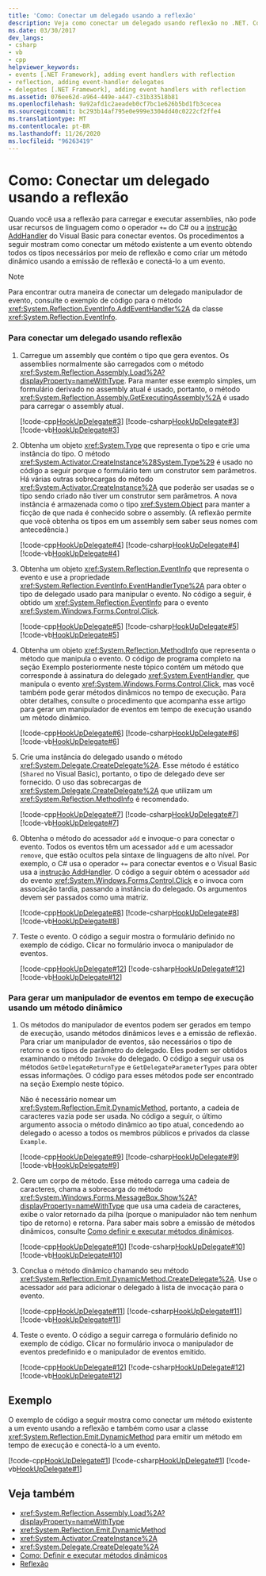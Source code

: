```yaml
---
title: 'Como: Conectar um delegado usando a reflexão'
description: Veja como conectar um delegado usando reflexão no .NET. Conecte um método existente a um evento obtendo os tipos necessários por meio de reflexão.
ms.date: 03/30/2017
dev_langs:
- csharp
- vb
- cpp
helpviewer_keywords:
- events [.NET Framework], adding event handlers with reflection
- reflection, adding event-handler delegates
- delegates [.NET Framework], adding event handlers with reflection
ms.assetid: 076ee62d-a964-449e-a447-c31b33518b81
ms.openlocfilehash: 9a92afd1c2aeadeb0cf7bc1e626b5bd1fb3cecea
ms.sourcegitcommit: bc293b14af795e0e999e3304dd40c0222cf2ffe4
ms.translationtype: MT
ms.contentlocale: pt-BR
ms.lasthandoff: 11/26/2020
ms.locfileid: "96263419"
---
```

# <a name="how-to-hook-up-a-delegate-using-reflection"></a>Como: Conectar um delegado usando a reflexão

Quando você usa a reflexão para carregar e executar assemblies, não pode usar recursos de linguagem como o operador `+=` do C# ou a [instrução AddHandler](../../visual-basic/language-reference/statements/addhandler-statement.md) do Visual Basic para conectar eventos. Os procedimentos a seguir mostram como conectar um método existente a um evento obtendo todos os tipos necessários por meio de reflexão e como criar um método dinâmico usando a emissão de reflexão e conectá-lo a um evento.  
  
> [!NOTE]
> Para encontrar outra maneira de conectar um delegado manipulador de evento, consulte o exemplo de código para o método <xref:System.Reflection.EventInfo.AddEventHandler%2A> da classe <xref:System.Reflection.EventInfo>.  
  
### <a name="to-hook-up-a-delegate-using-reflection"></a>Para conectar um delegado usando reflexão  
  
1. Carregue um assembly que contém o tipo que gera eventos. Os assemblies normalmente são carregados com o método <xref:System.Reflection.Assembly.Load%2A?displayProperty=nameWithType>. Para manter esse exemplo simples, um formulário derivado no assembly atual é usado, portanto, o método <xref:System.Reflection.Assembly.GetExecutingAssembly%2A> é usado para carregar o assembly atual.  
  
     [!code-cpp[HookUpDelegate#3](../../../samples/snippets/cpp/VS_Snippets_CLR/HookUpDelegate/cpp/source.cpp#3)]
     [!code-csharp[HookUpDelegate#3](../../../samples/snippets/csharp/VS_Snippets_CLR/HookUpDelegate/cs/source.cs#3)]
     [!code-vb[HookUpDelegate#3](../../../samples/snippets/visualbasic/VS_Snippets_CLR/HookUpDelegate/vb/source.vb#3)]  
  
2. Obtenha um objeto <xref:System.Type> que representa o tipo e crie uma instância do tipo. O método <xref:System.Activator.CreateInstance%28System.Type%29> é usado no código a seguir porque o formulário tem um construtor sem parâmetros. Há várias outras sobrecargas do método <xref:System.Activator.CreateInstance%2A> que poderão ser usadas se o tipo sendo criado não tiver um construtor sem parâmetros. A nova instância é armazenada como o tipo <xref:System.Object> para manter a ficção de que nada é conhecido sobre o assembly. (A reflexão permite que você obtenha os tipos em um assembly sem saber seus nomes com antecedência.)  
  
     [!code-cpp[HookUpDelegate#4](../../../samples/snippets/cpp/VS_Snippets_CLR/HookUpDelegate/cpp/source.cpp#4)]
     [!code-csharp[HookUpDelegate#4](../../../samples/snippets/csharp/VS_Snippets_CLR/HookUpDelegate/cs/source.cs#4)]
     [!code-vb[HookUpDelegate#4](../../../samples/snippets/visualbasic/VS_Snippets_CLR/HookUpDelegate/vb/source.vb#4)]  
  
3. Obtenha um objeto <xref:System.Reflection.EventInfo> que representa o evento e use a propriedade <xref:System.Reflection.EventInfo.EventHandlerType%2A> para obter o tipo de delegado usado para manipular o evento. No código a seguir, é obtido um <xref:System.Reflection.EventInfo> para o evento <xref:System.Windows.Forms.Control.Click>.  
  
     [!code-cpp[HookUpDelegate#5](../../../samples/snippets/cpp/VS_Snippets_CLR/HookUpDelegate/cpp/source.cpp#5)]
     [!code-csharp[HookUpDelegate#5](../../../samples/snippets/csharp/VS_Snippets_CLR/HookUpDelegate/cs/source.cs#5)]
     [!code-vb[HookUpDelegate#5](../../../samples/snippets/visualbasic/VS_Snippets_CLR/HookUpDelegate/vb/source.vb#5)]  
  
4. Obtenha um objeto <xref:System.Reflection.MethodInfo> que representa o método que manipula o evento. O código de programa completo na seção Exemplo posteriormente neste tópico contém um método que corresponde à assinatura do delegado <xref:System.EventHandler>, que manipula o evento <xref:System.Windows.Forms.Control.Click>, mas você também pode gerar métodos dinâmicos no tempo de execução. Para obter detalhes, consulte o procedimento que acompanha esse artigo para gerar um manipulador de eventos em tempo de execução usando um método dinâmico.  
  
     [!code-cpp[HookUpDelegate#6](../../../samples/snippets/cpp/VS_Snippets_CLR/HookUpDelegate/cpp/source.cpp#6)]
     [!code-csharp[HookUpDelegate#6](../../../samples/snippets/csharp/VS_Snippets_CLR/HookUpDelegate/cs/source.cs#6)]
     [!code-vb[HookUpDelegate#6](../../../samples/snippets/visualbasic/VS_Snippets_CLR/HookUpDelegate/vb/source.vb#6)]  
  
5. Crie uma instância do delegado usando o método <xref:System.Delegate.CreateDelegate%2A>. Esse método é estático (`Shared` no Visual Basic), portanto, o tipo de delegado deve ser fornecido. O uso das sobrecargas de <xref:System.Delegate.CreateDelegate%2A> que utilizam um <xref:System.Reflection.MethodInfo> é recomendado.  
  
     [!code-cpp[HookUpDelegate#7](../../../samples/snippets/cpp/VS_Snippets_CLR/HookUpDelegate/cpp/source.cpp#7)]
     [!code-csharp[HookUpDelegate#7](../../../samples/snippets/csharp/VS_Snippets_CLR/HookUpDelegate/cs/source.cs#7)]
     [!code-vb[HookUpDelegate#7](../../../samples/snippets/visualbasic/VS_Snippets_CLR/HookUpDelegate/vb/source.vb#7)]  
  
6. Obtenha o método do acessador `add` e invoque-o para conectar o evento. Todos os eventos têm um acessador `add` e um acessador `remove`, que estão ocultos pela sintaxe de linguagens de alto nível. Por exemplo, o C# usa o operador `+=` para conectar eventos e o Visual Basic usa a [instrução AddHandler](../../visual-basic/language-reference/statements/addhandler-statement.md). O código a seguir obtém o acessador `add` do evento <xref:System.Windows.Forms.Control.Click> e o invoca com associação tardia, passando a instância do delegado. Os argumentos devem ser passados como uma matriz.  
  
     [!code-cpp[HookUpDelegate#8](../../../samples/snippets/cpp/VS_Snippets_CLR/HookUpDelegate/cpp/source.cpp#8)]
     [!code-csharp[HookUpDelegate#8](../../../samples/snippets/csharp/VS_Snippets_CLR/HookUpDelegate/cs/source.cs#8)]
     [!code-vb[HookUpDelegate#8](../../../samples/snippets/visualbasic/VS_Snippets_CLR/HookUpDelegate/vb/source.vb#8)]  
  
7. Teste o evento. O código a seguir mostra o formulário definido no exemplo de código. Clicar no formulário invoca o manipulador de eventos.  
  
     [!code-cpp[HookUpDelegate#12](../../../samples/snippets/cpp/VS_Snippets_CLR/HookUpDelegate/cpp/source.cpp#12)]
     [!code-csharp[HookUpDelegate#12](../../../samples/snippets/csharp/VS_Snippets_CLR/HookUpDelegate/cs/source.cs#12)]
     [!code-vb[HookUpDelegate#12](../../../samples/snippets/visualbasic/VS_Snippets_CLR/HookUpDelegate/vb/source.vb#12)]  
  
<a name="procedureSection1"></a>

### <a name="to-generate-an-event-handler-at-run-time-by-using-a-dynamic-method"></a>Para gerar um manipulador de eventos em tempo de execução usando um método dinâmico  
  
1. Os métodos do manipulador de eventos podem ser gerados em tempo de execução, usando métodos dinâmicos leves e a emissão de reflexão. Para criar um manipulador de eventos, são necessários o tipo de retorno e os tipos de parâmetro do delegado. Eles podem ser obtidos examinando o método `Invoke` do delegado. O código a seguir usa os métodos `GetDelegateReturnType` e `GetDelegateParameterTypes` para obter essas informações. O código para esses métodos pode ser encontrado na seção Exemplo neste tópico.  
  
     Não é necessário nomear um <xref:System.Reflection.Emit.DynamicMethod>, portanto, a cadeia de caracteres vazia pode ser usada. No código a seguir, o último argumento associa o método dinâmico ao tipo atual, concedendo ao delegado o acesso a todos os membros públicos e privados da classe `Example`.  
  
     [!code-cpp[HookUpDelegate#9](../../../samples/snippets/cpp/VS_Snippets_CLR/HookUpDelegate/cpp/source.cpp#9)]
     [!code-csharp[HookUpDelegate#9](../../../samples/snippets/csharp/VS_Snippets_CLR/HookUpDelegate/cs/source.cs#9)]
     [!code-vb[HookUpDelegate#9](../../../samples/snippets/visualbasic/VS_Snippets_CLR/HookUpDelegate/vb/source.vb#9)]  
  
2. Gere um corpo de método. Esse método carrega uma cadeia de caracteres, chama a sobrecarga do método <xref:System.Windows.Forms.MessageBox.Show%2A?displayProperty=nameWithType> que usa uma cadeia de caracteres, exibe o valor retornado da pilha (porque o manipulador não tem nenhum tipo de retorno) e retorna. Para saber mais sobre a emissão de métodos dinâmicos, consulte [Como definir e executar métodos dinâmicos](how-to-define-and-execute-dynamic-methods.md).  
  
     [!code-cpp[HookUpDelegate#10](../../../samples/snippets/cpp/VS_Snippets_CLR/HookUpDelegate/cpp/source.cpp#10)]
     [!code-csharp[HookUpDelegate#10](../../../samples/snippets/csharp/VS_Snippets_CLR/HookUpDelegate/cs/source.cs#10)]
     [!code-vb[HookUpDelegate#10](../../../samples/snippets/visualbasic/VS_Snippets_CLR/HookUpDelegate/vb/source.vb#10)]  
  
3. Conclua o método dinâmico chamando seu método <xref:System.Reflection.Emit.DynamicMethod.CreateDelegate%2A>. Use o acessador `add` para adicionar o delegado à lista de invocação para o evento.  
  
     [!code-cpp[HookUpDelegate#11](../../../samples/snippets/cpp/VS_Snippets_CLR/HookUpDelegate/cpp/source.cpp#11)]
     [!code-csharp[HookUpDelegate#11](../../../samples/snippets/csharp/VS_Snippets_CLR/HookUpDelegate/cs/source.cs#11)]
     [!code-vb[HookUpDelegate#11](../../../samples/snippets/visualbasic/VS_Snippets_CLR/HookUpDelegate/vb/source.vb#11)]  
  
4. Teste o evento. O código a seguir carrega o formulário definido no exemplo de código. Clicar no formulário invoca o manipulador de eventos predefinido e o manipulador de eventos emitido.  
  
     [!code-cpp[HookUpDelegate#12](../../../samples/snippets/cpp/VS_Snippets_CLR/HookUpDelegate/cpp/source.cpp#12)]
     [!code-csharp[HookUpDelegate#12](../../../samples/snippets/csharp/VS_Snippets_CLR/HookUpDelegate/cs/source.cs#12)]
     [!code-vb[HookUpDelegate#12](../../../samples/snippets/visualbasic/VS_Snippets_CLR/HookUpDelegate/vb/source.vb#12)]  
  
## <a name="example"></a>Exemplo  

 O exemplo de código a seguir mostra como conectar um método existente a um evento usando a reflexão e também como usar a classe <xref:System.Reflection.Emit.DynamicMethod> para emitir um método em tempo de execução e conectá-lo a um evento.  
  
 [!code-cpp[HookUpDelegate#1](../../../samples/snippets/cpp/VS_Snippets_CLR/HookUpDelegate/cpp/source.cpp#1)]
 [!code-csharp[HookUpDelegate#1](../../../samples/snippets/csharp/VS_Snippets_CLR/HookUpDelegate/cs/source.cs#1)]
 [!code-vb[HookUpDelegate#1](../../../samples/snippets/visualbasic/VS_Snippets_CLR/HookUpDelegate/vb/source.vb#1)]  
  
## <a name="see-also"></a>Veja também

- <xref:System.Reflection.Assembly.Load%2A?displayProperty=nameWithType>
- <xref:System.Reflection.Emit.DynamicMethod>
- <xref:System.Activator.CreateInstance%2A>
- <xref:System.Delegate.CreateDelegate%2A>
- [Como: Definir e executar métodos dinâmicos](how-to-define-and-execute-dynamic-methods.md)
- [Reflexão](reflection.md)
